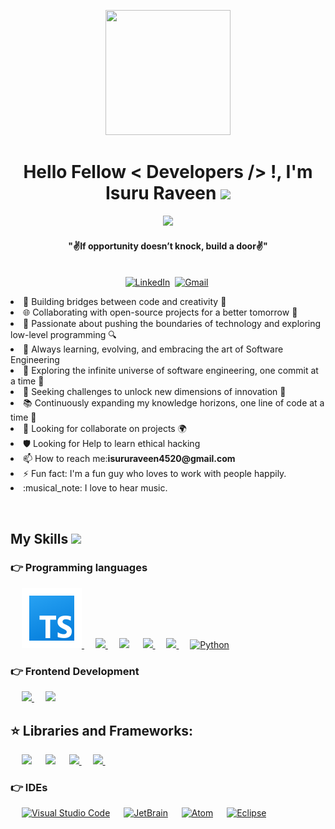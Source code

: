 <div align=center>
    <p align='center'>
    <img src="https://media.giphy.com/media/TEnXkcsHrP4YedChhA/giphy.gif" width="200" height="200" frameBorder="0" class="giphy-embed" allowFullScreen></img></p>
</div>
<div>
    <h1 align="center">Hello Fellow < Developers /> !, I'm Isuru Raveen <img src="https://media.giphy.com/media/hvRJCLFzcasrR4ia7z/giphy.gif" width="35"></h1>
    <p align="center">
        <a href="https://github.com/DenverCoder1/readme-typing-svg">
        <img src="https://readme-typing-svg.herokuapp.com?lines=Graduated+from+SLIIT;Full+Stack+Engineer;Problem+Solver;Team+Player&center=true&width=500&height=50"></a>
    </p>
    <div align=center>
        <p align='center'><h4 align="center"><b>"✌️If opportunity doesn’t knock, build a door✌️"</b></h4>
        </p>
    </div>
    <p align="center">
        <br>
        <a href="https://www.linkedin.com/in/isuru-raveen-7421541b8/"><img src="https://img.shields.io/badge/linkedin-%230077B5.svg?&style=for-the-badge&logo=linkedin&logoColor=white"     alt="LinkedIn"/></a>&nbsp;
        <a href="mailto:isururaveen4520@gmail.com?subject=Hola%20Sumanth"><img src="https://img.shields.io/badge/gmail-%23D14836.svg?&style=for-the-badge&logo=gmail&logoColor=white" alt="Gmail"/></a>&nbsp;
    </p>

<p>
  <li>🔧 Building bridges between code and creativity 🌉</li>

  <li>🌐 Collaborating with open-source projects for a better tomorrow 🤝</li>

  <li>🚀 Passionate about pushing the boundaries of technology and exploring low-level programming 🔍</li>

  <li>🌱 Always learning, evolving, and embracing the art of Software Engineering</li>

  <li>🌌 Exploring the infinite universe of software engineering, one commit at a time 🚀</li>

  <li>🔭 Seeking challenges to unlock new dimensions of innovation 🔑</li>

  <li>📚 Continuously expanding my knowledge horizons, one line of code at a time 📝</li>

  <li>🌟 Looking for collaborate on projects 🌍</li>

  <li>🛡️ Looking for Help to learn ethical hacking </li> 
  
  <li>📫 How to reach me:<b>isururaveen4520@gmail.com</b></li>

  <li>⚡ Fun fact: I'm a fun guy who loves to work with people happily.</li>
  
  <li>:musical_note: I love to hear music.</li>

</p>  
<br/>

## My Skills <img src = "https://media2.giphy.com/media/QssGEmpkyEOhBCb7e1/giphy.gif?cid=ecf05e47a0n3gi1bfqntqmob8g9aid1oyj2wr3ds3mg700bl&rid=giphy.gif" width = 32px> </h2>

### 👉 Programming languages
  &emsp; 
  <a href="#"> <img width ='96px' src ='./icons/icons8-typescript-96.svg'> </a>
  &emsp;
  <a href="#"> <img width ='32px' src ='https://raw.githubusercontent.com/rahulbanerjee26/githubAboutMeGenerator/main/icons/java.svg'> </a>
  &emsp;
  <a href="#"> <img width ='32px' src ='https://raw.githubusercontent.com/rahulbanerjee26/githubAboutMeGenerator/main/icons/c.svg'></a>
  &emsp;
  <a href="#"> <img width ='32px' src ='https://raw.githubusercontent.com/rahulbanerjee26/githubAboutMeGenerator/main/icons/cpp.svg'> </a>
  &emsp;
  <a href="#"> <img width ='32px' src ='https://raw.githubusercontent.com/rahulbanerjee26/githubAboutMeGenerator/main/icons/javascript.svg'> </a>
  &emsp;
  <a href="#"><img img width ='32px' alt="Python" src="https://raw.githubusercontent.com/rahulbanerjee26/githubAboutMeGenerator/main/icons/python.svg"></a>

### 👉 Frontend Development
<p>
  &emsp; 
  <a href="#"> <img width ='32px' src ='https://raw.githubusercontent.com/rahulbanerjee26/githubAboutMeGenerator/main/icons/html.svg'> </a>
  &emsp;
  <a href="#"> <img width ='32px' src ='https://raw.githubusercontent.com/rahulbanerjee26/githubAboutMeGenerator/main/icons/css.svg'> </a>
</p>

## ⭐️ Libraries and Frameworks:
  &emsp;
    <a href="#"><img width ='32px' src="https://raw.githubusercontent.com/rahulbanerjee26/githubAboutMeGenerator/main/icons/laravel.svg"></a>
  &emsp;
    <a href="#"><img width ='32px' src="https://raw.githubusercontent.com/rahulbanerjee26/githubAboutMeGenerator/main/icons/bootstrap.svg"></a>
  &emsp;
    <a href="#"><img width ='32px' src ='https://raw.githubusercontent.com/rahulbanerjee26/githubAboutMeGenerator/main/icons/express.svg'> </a>
  &emsp;
    <a href="#"><img width ='32px' src ='https://raw.githubusercontent.com/rahulbanerjee26/githubAboutMeGenerator/main/icons/reactjs.svg'> </a>
  &emsp;
</p>

 ### 👉 IDEs
  &emsp;
    <a href="#"><img alt="Visual Studio Code" src="https://img.shields.io/badge/Visual%20Studio%20Code-0078d7.svg?style=plastic&logo=visual-studio-code&logoColor=white"></a>
  &emsp;
    <a href="#"><img alt="JetBrain" src="https://img.shields.io/badge/jetbrains-%23000000.svg?style=plastic&logo=jetbrains&logoColor=white" /></a>
  &emsp;
    <a href="#"><img alt="Atom" src="https://img.shields.io/badge/atom-%2366595C.svg?&style=plastic&logo=atom&logoColor=white" /></a>
  &emsp;
    <a href="#"><img alt="Eclipse" src="https://img.shields.io/badge/eclipse%20ide-%232C2255.svg?&style=plastic&logo=eclipse%20ide&logoColor=white" /></a>
<br/>
